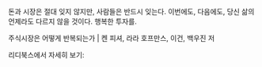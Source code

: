 돈과 시장은 절대 잊지 않지만, 사람들은 반드시 잊는다. 이번에도, 다음에도, 당신 삶의 언제라도 다르지 않을 것이다. 
		행복한 투자를.

주식시장은 어떻게 반복되는가 | 켄 피셔, 라라 호프만스, 이건, 백우진 저

리디북스에서 자세히 보기: